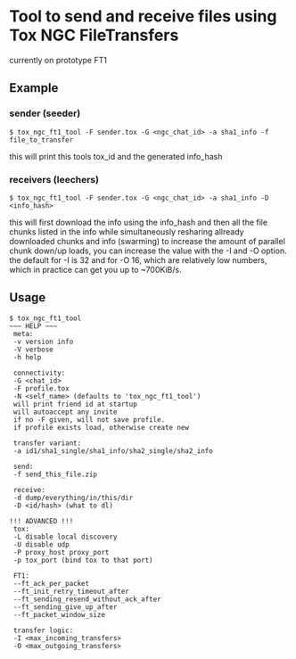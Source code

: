 # Tool to send and receive files using Tox NGC FileTransfers
currently on prototype FT1

## Example

### sender (seeder)
`$ tox_ngc_ft1_tool -F sender.tox -G <ngc_chat_id> -a sha1_info -f file_to_transfer`

this will print this tools tox_id and the generated info_hash

### receivers (leechers)
`$ tox_ngc_ft1_tool -F sender.tox -G <ngc_chat_id> -a sha1_info -D <info_hash>`

this will first download the info using the info_hash and then all the file chunks listed in the info
while simultaneously resharing allready downloaded chunks and info (swarming)
to increase the amount of parallel chunk down/up loads, you can increase the value with the -I and -O option. the default for -I is 32 and for -O 16, which are relatively low numbers, which in practice can get you up to ~700KiB/s.

## Usage

```
$ tox_ngc_ft1_tool
~~~ HELP ~~~
 meta:
 -v version info
 -V verbose
 -h help

 connectivity:
 -G <chat_id>
 -F profile.tox
 -N <self_name> (defaults to 'tox_ngc_ft1_tool')
 will print friend id at startup
 will autoaccept any invite
 if no -F given, will not save profile.
 if profile exists load, otherwise create new

 transfer variant:
 -a id1/sha1_single/sha1_info/sha2_single/sha2_info

 send:
 -f send_this_file.zip

 receive:
 -d dump/everything/in/this/dir
 -D <id/hash> (what to dl)

!!! ADVANCED !!!
 tox:
 -L disable local discovery
 -U disable udp
 -P proxy_host proxy_port
 -p tox_port (bind tox to that port)

 FT1:
 --ft_ack_per_packet
 --ft_init_retry_timeout_after
 --ft_sending_resend_without_ack_after
 --ft_sending_give_up_after
 --ft_packet_window_size

 transfer logic:
 -I <max_incoming_transfers>
 -O <max_outgoing_transfers>
```

